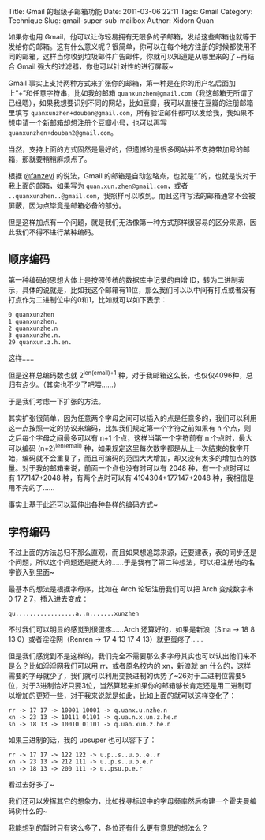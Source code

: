Title: Gmail 的超级子邮箱功能
Date: 2011-03-06 22:11
Tags: Gmail
Category: Technique
Slug: gmail-super-sub-mailbox
Author: Xidorn Quan

如果你也用 Gmail，他可以让你轻易拥有无限多的子邮箱，发给这些邮箱也就等于发给你的邮箱。这有什么意义呢？很简单，你可以在每个地方注册的时候都使用不同的邮箱，这样当你收到垃圾邮件广告邮件，你就可以知道是从哪里来的了~再结合 Gmail 强大的过滤器，你也可以针对性的进行屏蔽~

Gmail 事实上支持两种方式来扩张你的邮箱，第一种是在你的用户名后面加上“+”和任意字符串，比如我的邮箱 `quanxunzhen@gmail.com`（我这邮箱无所谓了已经嗯），如果我想要识别不同的网站，比如豆瓣，我可以直接在豆瓣的注册邮箱里填写 `quanxunzhen+douban@gmail.com`，所有验证邮件都可以发给我，我如果不想申请一个新邮箱却想注册个豆瓣小号，也可以再写 `quanxunzhen+douban2@gmail.com`。

当然，支持上面的方式固然是最好的，但遗憾的是很多网站并不支持带加号的邮箱，那就要稍稍麻烦点了。

根据 [@fanzeyi](http://fanfou.com/fanzeyi) 的说法，Gmail 的邮箱是自动忽略点，也就是“.”的，也就是说对于我上面的邮箱，如果写为 `quan.xun.zhen@gmail.com`，或者 `..quanxunzhen..@gmail.com`，我照样可以收到。而且这样写法的邮箱通常不会被屏蔽，因为点毕竟是邮箱必备的部分。

但是这样加点有一个问题，就是我们无法像第一种方式那样很容易的区分来源，因此我们不得不进行某种编码。

## 顺序编码

第一种编码的思想大体上是按照传统的数据库中记录的自增 ID，转为二进制表示，具体的说就是，比如我这个邮箱有11位，那么我们可以以中间有打点或者没有打点作为二进制位中的0和1，比如就可以如下表示：

    0 quanxunzhen
    1 quanxunzhen.
    2 quanxunzhe.n
    3 quanxunzhe.n.
    29 quanxun.z.h.en.

这样……

但是这样总编码数也就 2<sup>len(email)+1</sup> 种，对于我邮箱这么长，也仅仅4096种，总归有点少。（其实也不少了吧喂……）

于是我们考虑一下扩张的方法。

其实扩张很简单，因为任意两个字母之间可以插入的点是任意多的，我们可以利用这一点按照一定的协议来编码，比如我们规定第一个字符之前如果有 n 个点，则之后每个字母之间最多可以有 n+1 个点，这样当第一个字符前有 n 个点时，最大可以编码 (n+2)<sup>len(email)</sup> 种，如果规定这里每次数字都是从上一次结束的数字开始，编码就不会重复了，而且可编码的范围大大增加，却又没有太多的增加点的数量。对于我的邮箱来说，前面一个点也没有时可以有 2048 种，有一个点时可以有 177147+2048 种，有两个点时可以有 4194304+177147+2048 种，我相信是用不完的了……

事实上基于此还可以延伸出各种各样的编码方式~

## 字符编码

不过上面的方法总归不那么直观，而且如果想追踪来源，还要建表，表的同步还是个问题，所以这个问题还是挺大的……于是我有了第二种想法，可以把注册地的名字嵌入到里面~

最基本的想法是根据字母序，比如在 Arch 论坛注册我们可以把 Arch 变成数字串 0 17 2 7，插入进去变成：

    qu.................a..n.......xunzhen

不过我们可以明显的感觉到很蛋疼……Arch 还算好的，如果是新浪（Sina -> 18 8 13 0）或者淫淫网（Renren -> 17 4 13 17 4 13）就更蛋疼了……

但是我们感觉到不是这样的，我们完全不需要那么多字母其实也可以认出他们来不是么？比如淫淫网我们可以用 rr，或者原名校内的 xn，新浪就 sn 什么的，这样需要的字母就少了，我们就可以利用变换进制的优势了~26对于二进制位需要5位，对于3进制恰好只要3位，当然算起来如果你的邮箱够长肯定还是用二进制可以增加的更短一些，对于我来说就是如此，比如上面的就可以这样变化了：

    rr -> 17 17 -> 10001 10001 -> q.uanx.u.nzhe.n
    xn -> 23 13 -> 10111 01101 -> q.ua.n.x.un.z.he.n
    sn -> 18 13 -> 10010 01101 -> q.uan.xun.z.he.n

如果三进制的话，我的 upsuper 也可以容下了：

    rr -> 17 17 -> 122 122 -> u.p..s..u.p..e..r
    xn -> 23 13 -> 212 111 -> u..p.s..u.p.e.r
    sn -> 18 13 -> 200 111 -> u..psu.p.e.r

看过去好多了~

我们还可以发挥其它的想象力，比如找寻标识中的字母频率然后构建一个霍夫曼编码树什么的~

我能想到的暂时只有这么多了，各位还有什么更有意思的想法么？
